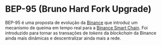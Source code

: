 # BEP-95 (Bruno Hard Fork Upgrade)

BEP-95 é uma proposta de evolução da [Binance](Binance.md) que introduz um mecanismo de queima em tempo real para a [Binance Smart Chain](Binance%20Smart%20Chain.md). Foi introduzido para tornar as transações de _tokens_ da _blockchain_ da Binance ainda mais dinâmicas e descentralizar ainda mais a rede.
